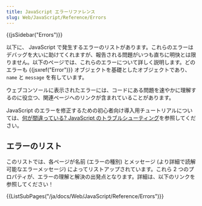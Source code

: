 ```yaml
---
title: JavaScript エラーリファレンス
slug: Web/JavaScript/Reference/Errors
---
```


{{jsSidebar("Errors")}}

以下に、 JavaScript で発生するエラーのリストがあります。これらのエラーはデバッグを大いに助けてくれますが、報告される問題がいつも直ちに明快とは限りません。以下のページでは、これらのエラーについて詳しく説明します。どのエラーも {{jsxref("Error")}} オブジェクトを基礎としたオブジェクトであり、`name` と `message` を有しています。

ウェブコンソールに表示されたエラーには、コードにある問題を速やかに理解するのに役立つ、関連ページへのリンクが含まれていることがあります。

JavaScript のエラーを修正するための初心者向け導入用チュートリアルについては、[何が間違っている? JavaScript のトラブルシューティング](/ja/docs/Learn/JavaScript/First_steps/What_went_wrong)を参照してください。

## エラーのリスト

このリストでは、各ページが名前 (エラーの種別) とメッセージ (より詳細で読解可能なエラーメッセージ) によってリストアップされています。これら 2 つのプロパティが、エラーの理解と解決の出発点となります。詳細は、以下のリンクを参照してください！

{{ListSubPages("/ja/docs/Web/JavaScript/Reference/Errors")}}
